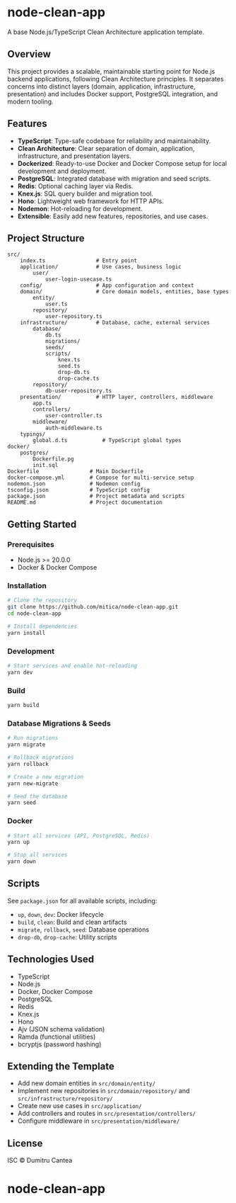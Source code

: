 # node-clean-app

A base Node.js/TypeScript Clean Architecture application template.

## Overview

This project provides a scalable, maintainable starting point for Node.js backend applications, following Clean Architecture principles. It separates concerns into distinct layers (domain, application, infrastructure, presentation) and includes Docker support, PostgreSQL integration, and modern tooling.

## Features

- **TypeScript**: Type-safe codebase for reliability and maintainability.
- **Clean Architecture**: Clear separation of domain, application, infrastructure, and presentation layers.
- **Dockerized**: Ready-to-use Docker and Docker Compose setup for local development and deployment.
- **PostgreSQL**: Integrated database with migration and seed scripts.
- **Redis**: Optional caching layer via Redis.
- **Knex.js**: SQL query builder and migration tool.
- **Hono**: Lightweight web framework for HTTP APIs.
- **Nodemon**: Hot-reloading for development.
- **Extensible**: Easily add new features, repositories, and use cases.

## Project Structure

```
src/
	index.ts                # Entry point
	application/            # Use cases, business logic
		user/
			user-login-usecase.ts
	config/                 # App configuration and context
	domain/                 # Core domain models, entities, base types
		entity/
			user.ts
		repository/
			user-repository.ts
	infrastructure/         # Database, cache, external services
		database/
			db.ts
			migrations/
			seeds/
			scripts/
				knex.ts
				seed.ts
				drop-db.ts
				drop-cache.ts
		repository/
			db-user-repository.ts
	presentation/           # HTTP layer, controllers, middleware
		app.ts
		controllers/
			user-controller.ts
		middleware/
			auth-middleware.ts
	typings/
		global.d.ts           # TypeScript global types
docker/
	postgres/
		Dockerfile.pg
		init.sql
Dockerfile                # Main Dockerfile
docker-compose.yml        # Compose for multi-service setup
nodemon.json              # Nodemon config
tsconfig.json             # TypeScript config
package.json              # Project metadata and scripts
README.md                 # Project documentation
```

## Getting Started

### Prerequisites

- Node.js >= 20.0.0
- Docker & Docker Compose

### Installation

```bash
# Clone the repository
git clone https://github.com/mitica/node-clean-app.git
cd node-clean-app

# Install dependencies
yarn install
```

### Development

```bash
# Start services and enable hot-reloading
yarn dev
```

### Build

```bash
yarn build
```

### Database Migrations & Seeds

```bash
# Run migrations
yarn migrate

# Rollback migrations
yarn rollback

# Create a new migration
yarn new-migrate

# Seed the database
yarn seed
```

### Docker

```bash
# Start all services (API, PostgreSQL, Redis)
yarn up

# Stop all services
yarn down
```

## Scripts

See `package.json` for all available scripts, including:

- `up`, `down`, `dev`: Docker lifecycle
- `build`, `clean`: Build and clean artifacts
- `migrate`, `rollback`, `seed`: Database operations
- `drop-db`, `drop-cache`: Utility scripts

## Technologies Used

- TypeScript
- Node.js
- Docker, Docker Compose
- PostgreSQL
- Redis
- Knex.js
- Hono
- Ajv (JSON schema validation)
- Ramda (functional utilities)
- bcryptjs (password hashing)

## Extending the Template

- Add new domain entities in `src/domain/entity/`
- Implement new repositories in `src/domain/repository/` and `src/infrastructure/repository/`
- Create new use cases in `src/application/`
- Add controllers and routes in `src/presentation/controllers/`
- Configure middleware in `src/presentation/middleware/`

## License

ISC © Dumitru Cantea
# node-clean-app
